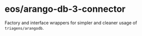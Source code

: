 eos/arango-db-3-connector
=========================
Factory and interface wrappers for simpler and cleaner usage of `triagens/arangodb`.
